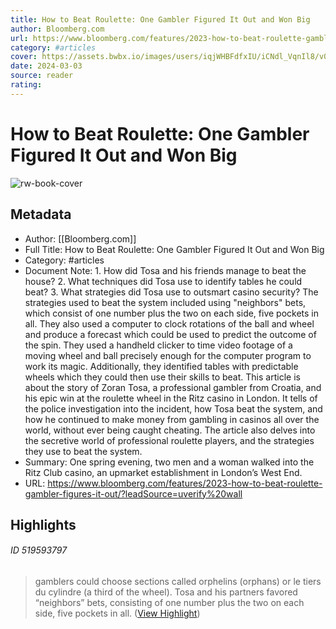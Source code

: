 ```yaml
---
title: How to Beat Roulette: One Gambler Figured It Out and Won Big
author: Bloomberg.com
url: https://www.bloomberg.com/features/2023-how-to-beat-roulette-gambler-figures-it-out/?leadSource=uverify%20wall
category: #articles
cover: https://assets.bwbx.io/images/users/iqjWHBFdfxIU/iCNdl_VqnIl8/v0/-1x-1.jpg
date: 2024-03-03
source: reader
rating:
---
```

# How to Beat Roulette: One Gambler Figured It Out and Won Big

![rw-book-cover](https://assets.bwbx.io/images/users/iqjWHBFdfxIU/iCNdl_VqnIl8/v0/-1x-1.jpg)

## Metadata
- Author: [[Bloomberg.com]]
- Full Title: How to Beat Roulette: One Gambler Figured It Out and Won Big
- Category: #articles
- Document Note: 1. How did Tosa and his friends manage to beat the house?
   2. What techniques did Tosa use to identify tables he could beat?
   3. What strategies did Tosa use to outsmart casino security?
   The strategies used to beat the system included using "neighbors" bets, which consist of one number plus the two on each side, five pockets in all. They also used a computer to clock rotations of the ball and wheel and produce a forecast which could be used to predict the outcome of the spin. They used a handheld clicker to time video footage of a moving wheel and ball precisely enough for the computer program to work its magic. Additionally, they identified tables with predictable wheels which they could then use their skills to beat.
   This article is about the story of Zoran Tosa, a professional gambler from Croatia, and his epic win at the roulette wheel in the Ritz casino in London. It tells of the police investigation into the incident, how Tosa beat the system, and how he continued to make money from gambling in casinos all over the world, without ever being caught cheating. The article also delves into the secretive world of professional roulette players, and the strategies they use to beat the system.
- Summary: One spring evening, two men and a woman walked into the Ritz Club casino, an upmarket establishment in London’s West End.
- URL: https://www.bloomberg.com/features/2023-how-to-beat-roulette-gambler-figures-it-out/?leadSource=uverify%20wall

## Highlights
###### ID 519593797
> gamblers could choose sections called orphelins (orphans) or le tiers du cylindre (a third of the wheel). Tosa and his partners favored “neighbors” bets, consisting of one number plus the two on each side, five pockets in all. ([View Highlight](https://read.readwise.io/read/01gzampg6gt0d225kqyya15tv4))
    
